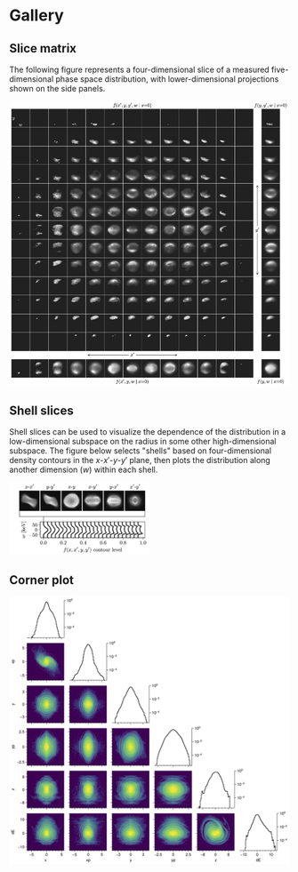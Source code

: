 # Gallery


## Slice matrix

The following figure represents a four-dimensional slice of a measured five-dimensional phase space distribution, with lower-dimensional projections shown on the side panels.

![](docs/figures/slice_matrix.png)


## Shell slices
Shell slices can be used to visualize the dependence of the distribution in a low-dimensional subspace on the radius in some other high-dimensional subspace. The figure below selects "shells" based on four-dimensional density contours in the $x$-$x'$-$y$-$y'$ plane, then plots the distribution along another dimension ($w$) within each shell.

<img src="figures/shell_slice.png" width="50%">


## Corner plot
![](examples/figures/corner_log.png)
